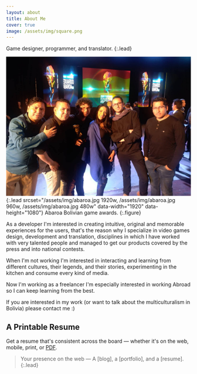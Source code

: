 ```yaml
---
layout: about
title: About Me
cover: true
image: /assets/img/square.png
---
```


Game designer, programmer, and translator.
{:.lead}

![Screenshot](/assets/img/abaroa.jpg){:.lead srcset="/assets/img/abaroa.jpg 1920w, /assets/img/abaroa.jpg 960w, /assets/img/abaroa.jpg 480w" data-width="1920" data-height="1080"}
Abaroa Bolivian game awards.
{:.figure}

As a developer I'm interested in creating intuitive, original and memorable experiences for the users, that's the reason why I specialize in video games design, development and translation, disciplines in which I have worked with very talented people and managed to get our products covered by the press and into national contests.

When I'm not working I'm interested in interacting and learning from different cultures, their legends, and their stories, experimenting in the kitchen and consume every kind of media.

Now I'm working as a freelancer I'm especially interested in working Abroad so I can keep learning from the best.

If you are interested in my work (or want to talk about the multiculturalism in Bolivia) please contact me :)

## A Printable Resume
Get a resume that's consistent across the board — whether it's on the web, mobile, print, or [PDF](assets/Resume.pdf).

> Your presence on the web — A [blog], a [portfolio], and a [resume].
{:.lead}
